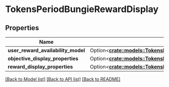 # TokensPeriodBungieRewardDisplay

## Properties

Name | Type | Description | Notes
------------ | ------------- | ------------- | -------------
**user_reward_availability_model** | Option<[**crate::models::TokensPeriodUserRewardAvailabilityModel**](Tokens.UserRewardAvailabilityModel.md)> |  | [optional]
**objective_display_properties** | Option<[**crate::models::TokensPeriodRewardDisplayProperties**](Tokens.RewardDisplayProperties.md)> |  | [optional]
**reward_display_properties** | Option<[**crate::models::TokensPeriodRewardDisplayProperties**](Tokens.RewardDisplayProperties.md)> |  | [optional]

[[Back to Model list]](../README.md#documentation-for-models) [[Back to API list]](../README.md#documentation-for-api-endpoints) [[Back to README]](../README.md)


